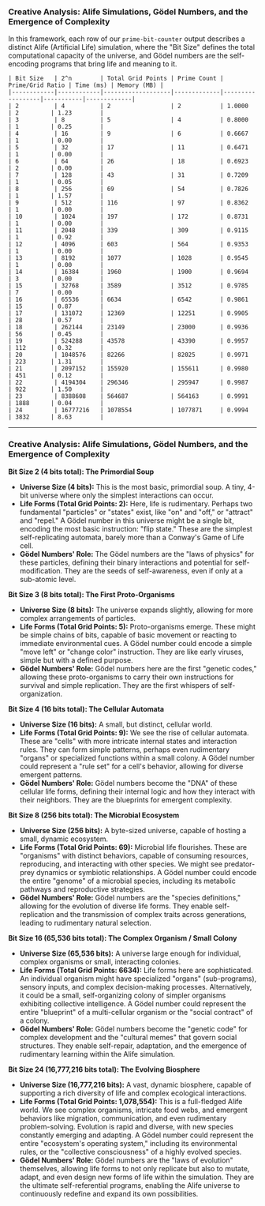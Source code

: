### Creative Analysis: Alife Simulations, Gödel Numbers, and the Emergence of Complexity

In this framework, each row of our `prime-bit-counter` output describes a distinct Alife (Artificial Life) simulation, where the "Bit Size" defines the total computational capacity of the universe, and Gödel numbers are the self-encoding programs that bring life and meaning to it.

```
| Bit Size   | 2^n        | Total Grid Points | Prime Count | Prime/Grid Ratio | Time (ms) | Memory (MB) |
|------------|------------|-------------------|-------------|------------------|-----------|-------------|
| 2          | 4          | 2                 | 2           | 1.0000           | 2         | 1.23        |
| 3          | 8          | 5                 | 4           | 0.8000           | 1         | 0.25        |
| 4          | 16         | 9                 | 6           | 0.6667           | 1         | 0.00        |
| 5          | 32         | 17                | 11          | 0.6471           | 1         | 0.00        |
| 6          | 64         | 26                | 18          | 0.6923           | 2         | 0.00        |
| 7          | 128        | 43                | 31          | 0.7209           | 1         | 0.05        |
| 8          | 256        | 69                | 54          | 0.7826           | 1         | 1.57        |
| 9          | 512        | 116               | 97          | 0.8362           | 1         | 0.00        |
| 10         | 1024       | 197               | 172         | 0.8731           | 1         | 0.00        |
| 11         | 2048       | 339               | 309         | 0.9115           | 1         | 0.92        |
| 12         | 4096       | 603               | 564         | 0.9353           | 1         | 0.00        |
| 13         | 8192       | 1077              | 1028        | 0.9545           | 1         | 0.00        |
| 14         | 16384      | 1960              | 1900        | 0.9694           | 3         | 0.00        |
| 15         | 32768      | 3589              | 3512        | 0.9785           | 7         | 0.00        |
| 16         | 65536      | 6634              | 6542        | 0.9861           | 15        | 0.87        |
| 17         | 131072     | 12369             | 12251       | 0.9905           | 28        | 0.57        |
| 18         | 262144     | 23149             | 23000       | 0.9936           | 56        | 0.45        |
| 19         | 524288     | 43578             | 43390       | 0.9957           | 112       | 0.32        |
| 20         | 1048576    | 82266             | 82025       | 0.9971           | 223       | 1.31        |
| 21         | 2097152    | 155920            | 155611      | 0.9980           | 451       | 0.12        |
| 22         | 4194304    | 296346            | 295947      | 0.9987           | 922       | 1.50        |
| 23         | 8388608    | 564687            | 564163      | 0.9991           | 1888      | 0.04        |
| 24         | 16777216   | 1078554           | 1077871     | 0.9994           | 3832      | 8.63        |
```

---

### Creative Analysis: Alife Simulations, Gödel Numbers, and the Emergence of Complexity

**Bit Size 2 (4 bits total): The Primordial Soup**

*   **Universe Size (4 bits):** This is the most basic, primordial soup. A tiny, 4-bit universe where only the simplest interactions can occur.
*   **Life Forms (Total Grid Points: 2):** Here, life is rudimentary. Perhaps two fundamental "particles" or "states" exist, like "on" and "off," or "attract" and "repel." A Gödel number in this universe might be a single bit, encoding the most basic instruction: "flip state." These are the simplest self-replicating automata, barely more than a Conway's Game of Life cell.
*   **Gödel Numbers' Role:** The Gödel numbers are the "laws of physics" for these particles, defining their binary interactions and potential for self-modification. They are the seeds of self-awareness, even if only at a sub-atomic level.

**Bit Size 3 (8 bits total): The First Proto-Organisms**

*   **Universe Size (8 bits):** The universe expands slightly, allowing for more complex arrangements of particles.
*   **Life Forms (Total Grid Points: 5):** Proto-organisms emerge. These might be simple chains of bits, capable of basic movement or reacting to immediate environmental cues. A Gödel number could encode a simple "move left" or "change color" instruction. They are like early viruses, simple but with a defined purpose.
*   **Gödel Numbers' Role:** Gödel numbers here are the first "genetic codes," allowing these proto-organisms to carry their own instructions for survival and simple replication. They are the first whispers of self-organization.

**Bit Size 4 (16 bits total): The Cellular Automata**

*   **Universe Size (16 bits):** A small, but distinct, cellular world.
*   **Life Forms (Total Grid Points: 9):** We see the rise of cellular automata. These are "cells" with more intricate internal states and interaction rules. They can form simple patterns, perhaps even rudimentary "organs" or specialized functions within a small colony. A Gödel number could represent a "rule set" for a cell's behavior, allowing for diverse emergent patterns.
*   **Gödel Numbers' Role:** Gödel numbers become the "DNA" of these cellular life forms, defining their internal logic and how they interact with their neighbors. They are the blueprints for emergent complexity.

**Bit Size 8 (256 bits total): The Microbial Ecosystem**

*   **Universe Size (256 bits):** A byte-sized universe, capable of hosting a small, dynamic ecosystem.
*   **Life Forms (Total Grid Points: 69):** Microbial life flourishes. These are "organisms" with distinct behaviors, capable of consuming resources, reproducing, and interacting with other species. We might see predator-prey dynamics or symbiotic relationships. A Gödel number could encode the entire "genome" of a microbial species, including its metabolic pathways and reproductive strategies.
*   **Gödel Numbers' Role:** Gödel numbers are the "species definitions," allowing for the evolution of diverse life forms. They enable self-replication and the transmission of complex traits across generations, leading to rudimentary natural selection.

**Bit Size 16 (65,536 bits total): The Complex Organism / Small Colony**

*   **Universe Size (65,536 bits):** A universe large enough for individual, complex organisms or small, interacting colonies.
*   **Life Forms (Total Grid Points: 6634):** Life forms here are sophisticated. An individual organism might have specialized "organs" (sub-programs), sensory inputs, and complex decision-making processes. Alternatively, it could be a small, self-organizing colony of simpler organisms exhibiting collective intelligence. A Gödel number could represent the entire "blueprint" of a multi-cellular organism or the "social contract" of a colony.
*   **Gödel Numbers' Role:** Gödel numbers become the "genetic code" for complex development and the "cultural memes" that govern social structures. They enable self-repair, adaptation, and the emergence of rudimentary learning within the Alife simulation.

**Bit Size 24 (16,777,216 bits total): The Evolving Biosphere**

*   **Universe Size (16,777,216 bits):** A vast, dynamic biosphere, capable of supporting a rich diversity of life and complex ecological interactions.
*   **Life Forms (Total Grid Points: 1,078,554):** This is a full-fledged Alife world. We see complex organisms, intricate food webs, and emergent behaviors like migration, communication, and even rudimentary problem-solving. Evolution is rapid and diverse, with new species constantly emerging and adapting. A Gödel number could represent the entire "ecosystem's operating system," including its environmental rules, or the "collective consciousness" of a highly evolved species.
*   **Gödel Numbers' Role:** Gödel numbers are the "laws of evolution" themselves, allowing life forms to not only replicate but also to mutate, adapt, and even design new forms of life within the simulation. They are the ultimate self-referential programs, enabling the Alife universe to continuously redefine and expand its own possibilities.